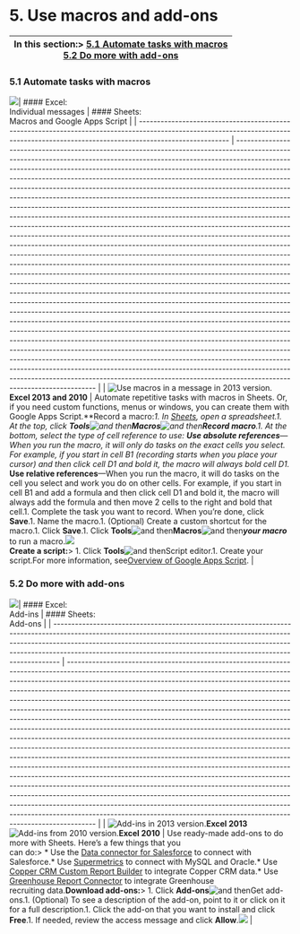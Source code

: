 # 5. Use macros and add-ons



| **In this section:**> [5.1 Automate tasks with macros](https://support.google.com/docs/answer/9331168?hl=en-GB&ref_topic=9296611&sjid=1577381285364851737-NC#5.1)<br/>[5.2 Do more with add-ons](https://support.google.com/docs/answer/9331168?hl=en-GB&ref_topic=9296611&sjid=1577381285364851737-NC#5.2) |
| ----------------------------------------------------------------------------------------------------------------------------------------------------------------------------------------------------------------------------------------------------------------------------------------------------------- |

### 5.1 Automate tasks with macros

![](https://storage.googleapis.com/support-kms-prod/NDmZPeU3rfkbDj5yaglL4CeQJDszF6qteFR0)| #### Excel:<br/>Individual messages                                                                                                                                                    | #### Sheets:<br/>Macros and Google Apps Script                                                                                                                                                                                                                                                                                                                                                                                                                                                                                                                                                                                                                                                                                                                                                                                                                                                                                                                                                                                                                                                                                                                                                                                                                                                                                                                                                                                                                                                                                                                                                                                                                                                                                                                                                                                                                                                                                                                                                                                                                         |
| ------------------------------------------------------------------------------------------------------------------------------------------------------------------------------------- | --------------------------------------------------------------------------------------------------------------------------------------------------------------------------------------------------------------------------------------------------------------------------------------------------------------------------------------------------------------------------------------------------------------------------------------------------------------------------------------------------------------------------------------------------------------------------------------------------------------------------------------------------------------------------------------------------------------------------------------------------------------------------------------------------------------------------------------------------------------------------------------------------------------------------------------------------------------------------------------------------------------------------------------------------------------------------------------------------------------------------------------------------------------------------------------------------------------------------------------------------------------------------------------------------------------------------------------------------------------------------------------------------------------------------------------------------------------------------------------------------------------------------------------------------------------------------------------------------------------------------------------------------------------------------------------------------------------------------------------------------------------------------------------------------------------------------------------------------------------------------------------------------------------------------------------------------------------------------------------------------------------------------------------------------------------------- |
| ![Use macros in a message in 2013 version. ](https://lh3.googleusercontent.com/dfTMPld0jZUuZr13UpD9cdJ8wcrHLe5I24tFQk-trMU0UTJ1ijOwrnBpmyv_1OyJxAY=w273)**Excel 2013 and 2010** | Automate repetitive tasks with macros in Sheets. Or, if you need custom functions, menus or windows, you can create them with Google Apps Script.**Record a macro:**1. In [Sheets](https://sheets.google.com/), open a spreadsheet.1. At the top, click **Tools**![and then](https://storage.googleapis.com/support-kms-prod/Th2Tx0uwPMOhsMPn7nRXMUo3vs6J0pto2DTn)**Macros**![and then](https://storage.googleapis.com/support-kms-prod/Th2Tx0uwPMOhsMPn7nRXMUo3vs6J0pto2DTn)**Record macro**.1. At the bottom, select the type of cell reference to use:* **Use absolute references**—When you run the macro, it will only do tasks on the exact cells you select. For example, if you start in cell B1 (recording starts when you place your cursor) and then click cell D1 and bold it, the macro will always bold cell D1.* **Use relative references**—When you run the macro, it will do tasks on the cell you select and work you do on other cells. For example, if you start in cell B1 and add a formula and then click cell D1 and bold it, the macro will always add the formula and then move 2 cells to the right and bold that cell.1. Complete the task you want to record. When you’re done, click **Save**.1. Name the macro.1. (Optional) Create a custom shortcut for the macro.1. Click **Save**.1. Click **Tools**![and then](https://storage.googleapis.com/support-kms-prod/Th2Tx0uwPMOhsMPn7nRXMUo3vs6J0pto2DTn)**Macros**![and then](https://storage.googleapis.com/support-kms-prod/Th2Tx0uwPMOhsMPn7nRXMUo3vs6J0pto2DTn)***your macro*** to run a macro.![](https://storage.googleapis.com/support-kms-prod/GuPH5Z37cl8KLEHPKFEU0c21wobLvWAx89K4)<br/>**Create a script:**> 1. Click **Tools**![and then](https://storage.googleapis.com/support-kms-prod/Th2Tx0uwPMOhsMPn7nRXMUo3vs6J0pto2DTn)Script editor.1. Create your script.For more information, see[Overview of Google Apps Script](https://developers.google.com/apps-script/overview). |

### 5.2 Do more with add-ons

![](https://storage.googleapis.com/support-kms-prod/NDmZPeU3rfkbDj5yaglL4CeQJDszF6qteFR0)| #### Excel:<br/>Add-ins                                                                                                                                                                                                                                                                                                     | #### Sheets:<br/>Add-ons                                                                                                                                                                                                                                                                                                                                                                                                                                                                                                                                                                                                                                                                                                                                                                                                                                                                                                                                                                                                                                                                                                                                                                                                                                                                                                                                                                |
| -------------------------------------------------------------------------------------------------------------------------------------------------------------------------------------------------------------------------------------------------------------------------------------------------------------------------- | -------------------------------------------------------------------------------------------------------------------------------------------------------------------------------------------------------------------------------------------------------------------------------------------------------------------------------------------------------------------------------------------------------------------------------------------------------------------------------------------------------------------------------------------------------------------------------------------------------------------------------------------------------------------------------------------------------------------------------------------------------------------------------------------------------------------------------------------------------------------------------------------------------------------------------------------------------------------------------------------------------------------------------------------------------------------------------------------------------------------------------------------------------------------------------------------------------------------------------------------------------------------------------------------------------------------------------------------------------------------------------------- |
| ![Add-ins in 2013 version. ](https://lh3.googleusercontent.com/j1ItlA2RUzLfVhDXUHTofptPEr94gR89vGS9tOit87CvLDrf1g2pbi8AIA5h7iip9Dk=w205)**Excel 2013**<br/> ![Add-ins from 2010 version.](https://lh3.googleusercontent.com/vDdhQ_KZs9Opqoh2Fzocp78kFXWuoLNCBJFW5zgdC-UUcgmYoiHw5xCWi7syA53Mr3pk=w205)**Excel 2010** | Use ready-made add-ons to do more with Sheets. Here’s a few things that you<br/>can do:> * Use the [Data connector for Salesforce](https://chrome.google.com/webstore/detail/data-connector-for-salesf/jijmhhpjhgeafilgjkdeocjepoacekof?utm_source=permalink) to connect with Salesforce.* Use [Supermetrics](https://chrome.google.com/webstore/detail/supermetrics/bnkdidgbiidpnohlnhmkehlimlnfhgce?utm_source=permalink) to connect with MySQL and Oracle.* Use [Copper CRM Custom Report Builder](https://chrome.google.com/webstore/detail/copper-crm-custom-report/bcbdocneacmnhkpdekkjjbeajeblmmhd?utm_source=permalink) to integrate Copper CRM data.* Use [Greenhouse Report Connector](https://chrome.google.com/webstore/detail/greenhouse-report-connect/cimiindgenpkloholhafijbdgkjbncpl?utm_source=permalink) to integrate Greenhouse<br/>recruiting data.**Download add-ons:**> 1. Click **Add-ons**![and then](https://storage.googleapis.com/support-kms-prod/Th2Tx0uwPMOhsMPn7nRXMUo3vs6J0pto2DTn)Get add-ons.1. (Optional) To see a description of the add-on, point to it or click on it for a full description.1. Click the add-on that you want to install and click **Free**.1. If needed, review the access message and click **Allow**.![](https://storage.googleapis.com/support-kms-prod/TX8ujATma2xLzyUMtSNt86coy4icMkrRZEnT) |
